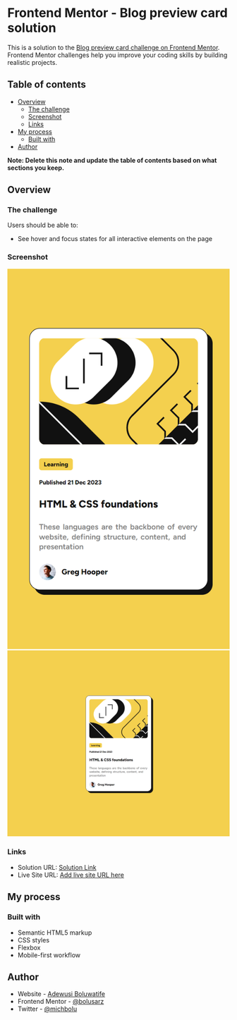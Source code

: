 # Frontend Mentor - Blog preview card solution

This is a solution to the [Blog preview card challenge on Frontend Mentor](https://www.frontendmentor.io/challenges/blog-preview-card-ckPaj01IcS). Frontend Mentor challenges help you improve your coding skills by building realistic projects. 

## Table of contents

- [Overview](#overview)
  - [The challenge](#the-challenge)
  - [Screenshot](#screenshot)
  - [Links](#links)
- [My process](#my-process)
  - [Built with](#built-with)
- [Author](#author)

**Note: Delete this note and update the table of contents based on what sections you keep.**

## Overview

### The challenge

Users should be able to:

- See hover and focus states for all interactive elements on the page

### Screenshot

![](./screenshot-mobile.png)
![](./screenshot-desktop.png)

### Links

- Solution URL: [Solution Link](https://github.com/bolusarz/blog-preview-card)
- Live Site URL: [Add live site URL here](https://your-live-site-url.com)

## My process

### Built with

- Semantic HTML5 markup
- CSS styles
- Flexbox
- Mobile-first workflow

## Author

- Website - [Adewusi Boluwatife](https://linktr.ee/boluwatife_adewusi)
- Frontend Mentor - [@bolusarz](https://www.frontendmentor.io/profile/bolusarz)
- Twitter - [@michbolu](https://www.twitter.com/michbolu)
